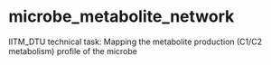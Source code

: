 # microbe_metabolite_network
IITM_DTU technical task: Mapping the metabolite production (C1/C2 metabolism) profile of the microbe
